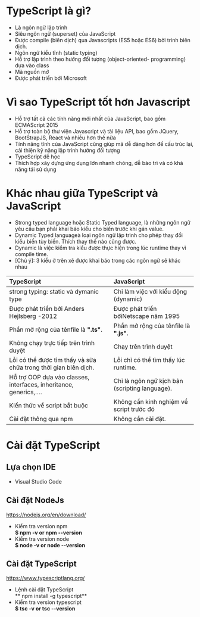 # TypeScript là gì?
- Là ngôn ngữ lập trình
- Siêu ngôn ngữ (superset) của JavaScript
- Được compile (biên dịch) qua Javascripts (ES5 hoặc ES6) bởi trình biên dịch.
- Ngôn ngữ kiểu tĩnh (static typing)
- Hỗ trợ lập trình theo hướng đối tượng (object-oriented- programming) dựa vào class
- Mã nguồn mở
- Được phát triển bởi Microsoft
# Vì sao TypeScript tốt hơn Javascript
- Hỗ trợ tất cả các tính năng mới nhất của JavaScript, bao gồm ECMAScript 2015
- Hỗ trợ toàn bộ thư viện Javascript và tài liệu API, bao gồm JQuery, BootStrapJS, React và nhiều hơn thế nữa
- Tính năng tĩnh của JavaScript cũng giúp mã dễ dàng hơn để cấu trúc lại, cải thiện kỹ năng lập trình hướng đối tượng
- TypeScript dễ học
- Thích hợp xây dựng ứng dụng lớn nhanh chóng, dễ bảo trì và có khả năng tái sử dụng
# Khác nhau giữa TypeScript và JavaScript
- Strong typed language hoặc Static Typed language, là những ngôn ngữ yêu cầu bạn phải khai báo kiểu cho biến trước khi gán value.
- Dynamic Typed languageà loại ngôn ngữ lập trình cho phép thay đổi kiểu biến tùy biến. Thích thay thế nào cũng được.
- Dynamic là việc kiểm tra kiểu được thực hiện trong lúc runtime thay vì compile time. 
- [Chú ý]: 3 kiểu ở trên xẽ được khai báo trong các ngôn ngữ sẽ khác nhau

| 					TypeScript				 	|	 				JavaScript				 	|
|:----------------------------------------------|:----------------------------------------------|
|strong typing: static và dymanic type	|Chỉ làm việc với kiểu động (dynamic)	|
|Được phát triển bởi Anders Hejlsberg -2012|Được phát triển bởiNetscape năm 1995|
|Phần mở rộng của tênfile là **".ts"**.	|Phần mở rộng của tênfile là **".js".**	|
|Không chạy trực tiếp trên trình duyệt	|Chạy trên trình duyệt					|
|Lỗi có thể được tìm thấy và sửa chữa trong thời gian biên dịch.|Lỗi chỉ có thể tìm thấy lúc runtime.|
|Hỗ trợ OOP dựa vào classes, interfaces, inheritance, generics,….|Chỉ là ngôn ngữ kịch bản (scripting language).|
|Kiến thức về script bắt buộc			|Không cần kinh nghiệm về script trước đó|
|Cài đặt thông qua npm					|Không cần cài đặt.						|
# Cài đặt TypeScript
## Lựa chọn IDE
- Visual Studio Code
## Cài đặt NodeJs
<https://nodejs.org/en/download/>
- Kiểm tra version npm\
	**$ npm -v or npm --version**
- Kiểm tra version node\
	**$ node -v or node --version**
## Cài đặt TypeScript
<https://www.typescriptlang.org/>
- Lệnh cài đặt TypeScript\
	** npm install -g typescript**
- Kiểm tra version typescript\
	**$ tsc -v or tsc --version**